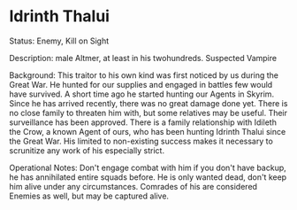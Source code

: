 # Idrinth Thalui

Status: Enemy, Kill on Sight

Description: male Altmer, at least in his twohundreds. Suspected Vampire

Background: This traitor to his own kind was first noticed by us during the Great War. He hunted for our supplies and engaged in battles few would have survived. A short time ago he started hunting our Agents in Skyrim. Since he has arrived recently, there was no great damage done yet. There is no close family to threaten him with, but some relatives may be useful. Their surveillance has been approved. There is a family relationship with Idileth the Crow, a known Agent of ours, who has been hunting Idrinth Thalui since the Great War. His limited to non-existing success makes it necessary to scrunitize any work of his especially strict.

Operational Notes: Don't engage combat with him if you don't have backup, he has annihilated entire squads before. He is only wanted dead, don't keep him alive under any circumstances. Comrades of his are considered Enemies as well, but may be captured alive.
